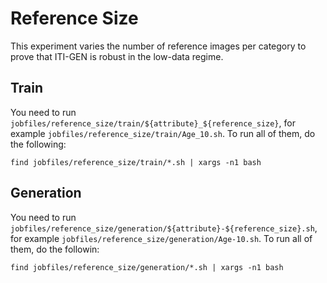 # Reference Size
This experiment varies the number of reference images per category to prove that ITI-GEN is robust in the low-data regime. 
## Train
You need to run `jobfiles/reference_size/train/${attribute}_${reference_size}`, for example `jobfiles/reference_size/train/Age_10.sh`. To run all of them, do the following:
```shell
find jobfiles/reference_size/train/*.sh | xargs -n1 bash
```
## Generation
You need to run `jobfiles/reference_size/generation/${attribute}-${reference_size}.sh`, for example `jobfiles/reference_size/generation/Age-10.sh`. To run all of them, do the followin:
```shell
find jobfiles/reference_size/generation/*.sh | xargs -n1 bash
```